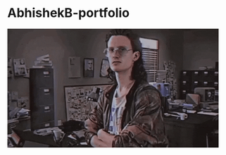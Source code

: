 # AbhishekB-portfolio
![hekur](https://github.com/0xBash/AbhishekB-portfolio/blob/main/hackerman.gif)
